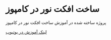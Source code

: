 # ساخت افکت نور در کامپوز

پروژه ساخته شده در آموزش ساخت افکت نور در کامپوز

[لینک آموزش در یوتیوب](https://youtu.be/mWLH_SnZG_4)